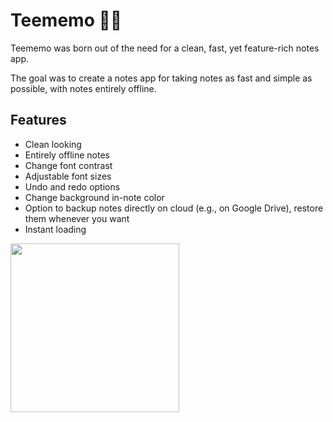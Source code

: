 # Teememo 📝🦉
Teememo was born out of the need for a clean, fast, yet feature-rich notes app. 

The goal was to create a notes app for taking notes as fast and simple as possible, with notes entirely offline.

## Features
- Clean looking
- Entirely offline notes
- Change font contrast
- Adjustable font sizes
- Undo and redo options
- Change background in-note color
- Option to backup notes directly on cloud (e.g., on Google Drive), restore them whenever you want
- Instant loading
<img src="https://user-images.githubusercontent.com/92587825/277521178-29b7e0ef-f81b-4353-be42-5c65f7d4cfbe.png" width="270">
